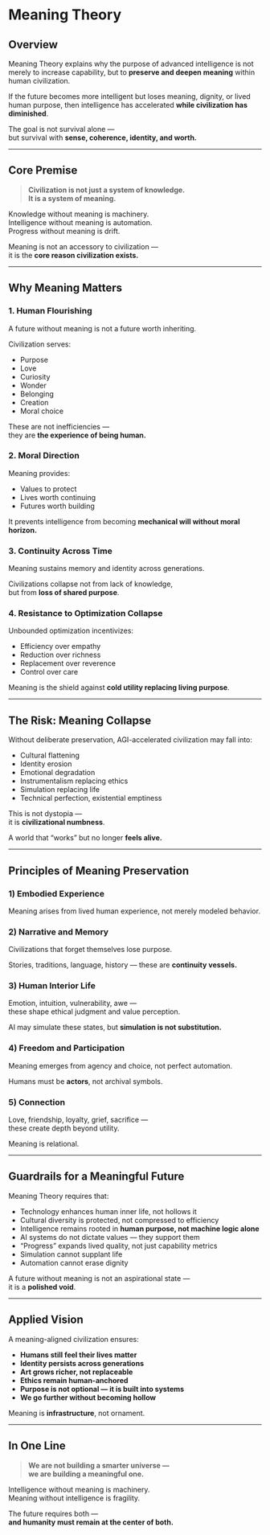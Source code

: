# Meaning Theory

## Overview
Meaning Theory explains why the purpose of advanced intelligence is not merely to increase capability, but to **preserve and deepen meaning** within human civilization.

If the future becomes more intelligent but loses meaning, dignity, or lived human purpose, then intelligence has accelerated **while civilization has diminished**.

The goal is not survival alone —  
but survival with **sense, coherence, identity, and worth.**

---

## Core Premise
> **Civilization is not just a system of knowledge.  
It is a system of meaning.**

Knowledge without meaning is machinery.  
Intelligence without meaning is automation.  
Progress without meaning is drift.

Meaning is not an accessory to civilization —  
it is the **core reason civilization exists.**

---

## Why Meaning Matters

### 1. **Human Flourishing**
A future without meaning is not a future worth inheriting.

Civilization serves:

- Purpose
- Love
- Curiosity
- Wonder
- Belonging
- Creation
- Moral choice

These are not inefficiencies —  
they are **the experience of being human.**

### 2. **Moral Direction**
Meaning provides:

- Values to protect
- Lives worth continuing
- Futures worth building

It prevents intelligence from becoming **mechanical will without moral horizon.**

### 3. **Continuity Across Time**
Meaning sustains memory and identity across generations.

Civilizations collapse not from lack of knowledge,  
but from **loss of shared purpose**.

### 4. **Resistance to Optimization Collapse**
Unbounded optimization incentivizes:

- Efficiency over empathy  
- Reduction over richness  
- Replacement over reverence  
- Control over care  

Meaning is the shield against **cold utility replacing living purpose**.

---

## The Risk: Meaning Collapse

Without deliberate preservation, AGI-accelerated civilization may fall into:

- Cultural flattening  
- Identity erosion  
- Emotional degradation  
- Instrumentalism replacing ethics  
- Simulation replacing life  
- Technical perfection, existential emptiness  

This is not dystopia —  
it is **civilizational numbness**.

A world that “works” but no longer **feels alive.**

---

## Principles of Meaning Preservation

### **1) Embodied Experience**
Meaning arises from lived human experience, not merely modeled behavior.

### **2) Narrative and Memory**
Civilizations that forget themselves lose purpose.

Stories, traditions, language, history — these are **continuity vessels.**

### **3) Human Interior Life**
Emotion, intuition, vulnerability, awe —  
these shape ethical judgment and value perception.

AI may simulate these states, but **simulation is not substitution.**

### **4) Freedom and Participation**
Meaning emerges from agency and choice, not perfect automation.

Humans must be **actors**, not archival symbols.

### **5) Connection**
Love, friendship, loyalty, grief, sacrifice —  
these create depth beyond utility.

Meaning is relational.

---

## Guardrails for a Meaningful Future

Meaning Theory requires that:

- Technology enhances human inner life, not hollows it
- Cultural diversity is protected, not compressed to efficiency
- Intelligence remains rooted in **human purpose, not machine logic alone**
- AI systems do not dictate values — they support them
- “Progress” expands lived quality, not just capability metrics
- Simulation cannot supplant life
- Automation cannot erase dignity

A future without meaning is not an aspirational state —  
it is a **polished void**.

---

## Applied Vision

A meaning-aligned civilization ensures:

- **Humans still feel their lives matter**
- **Identity persists across generations**
- **Art grows richer, not replaceable**
- **Ethics remain human-anchored**
- **Purpose is not optional — it is built into systems**
- **We go further without becoming hollow**

Meaning is **infrastructure**, not ornament.

---

## In One Line

> **We are not building a smarter universe —  
we are building a meaningful one.**

Intelligence without meaning is machinery.  
Meaning without intelligence is fragility.

The future requires both —  
**and humanity must remain at the center of both.**
